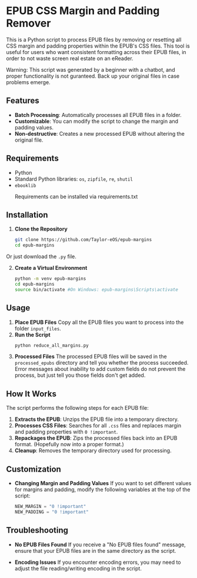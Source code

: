 # EPUB CSS Margin and Padding Remover

This is a Python script to process EPUB files by removing or resetting all CSS margin and padding properties within the EPUB's CSS files. This tool is useful for users who want consistent formatting across their EPUB files, in order to not waste screen real estate on an eReader.<p>
Warning: This script was generated by a beginner with a chatbot, and proper functionality is not guranteed. Back up your original files in case problems emerge.

## Features
- **Batch Processing**: Automatically processes all EPUB files in a folder.
- **Customizable**: You can modify the script to change the margin and padding values.
- **Non-destructive**: Creates a new processed EPUB without altering the original file.

## Requirements
- Python
- Standard Python libraries: `os`, `zipfile`, `re`, `shutil`
- `ebooklib`<p>
Requirements can be installed via requirements.txt

## Installation
1. **Clone the Repository**
   ```bash
   git clone https://github.com/Taylor-eOS/epub-margins
   cd epub-margins
   ```
Or just download the `.py` file.

2. **Create a Virtual Environment**
   ```bash
   python -m venv epub-margins
   cd epub-margins
   source bin/activate #On Windows: epub-margins\Scripts\activate
   ```

## Usage
1. **Place EPUB Files**
   Copy all the EPUB files you want to process into the folder `input_files`.
2. **Run the Script**
   ```bash
   python reduce_all_margins.py
   ```
3. **Processed Files**
   The processed EPUB files will be saved in the `processed_epubs` directory and tell you whether the process succeeded.
   Error messages about inability to add custom fields do not prevent the process, but just tell you those fields don't get added.

## How It Works
The script performs the following steps for each EPUB file:

1. **Extracts the EPUB**: Unzips the EPUB file into a temporary directory.
2. **Processes CSS Files**: Searches for all `.css` files and replaces margin and padding properties with `0 !important`.
3. **Repackages the EPUB**: Zips the processed files back into an EPUB format. (Hopefully now into a proper format.)
4. **Cleanup**: Removes the temporary directory used for processing.

## Customization
- **Changing Margin and Padding Values**
  If you want to set different values for margins and padding, modify the following variables at the top of the script:

  ```python
  NEW_MARGIN = "0 !important"
  NEW_PADDING = "0 !important"
  ```

## Troubleshooting
- **No EPUB Files Found**
  If you receive a "No EPUB files found" message, ensure that your EPUB files are in the same directory as the script.

- **Encoding Issues**
  If you encounter encoding errors, you may need to adjust the file reading/writing encoding in the script.
